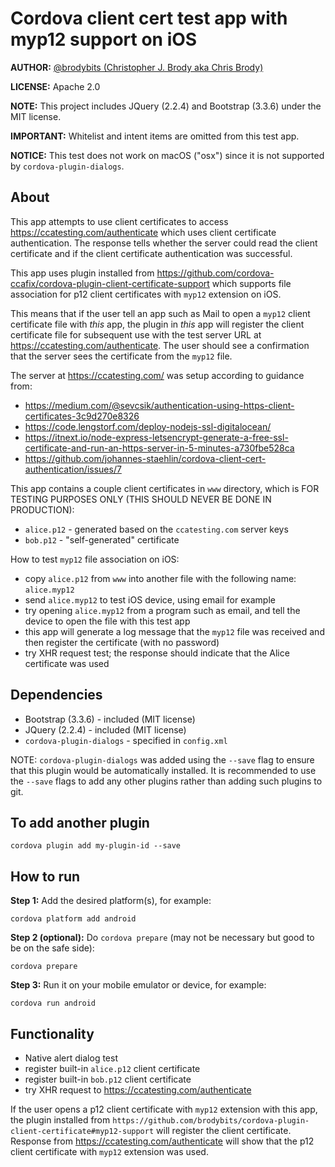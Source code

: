 # Cordova client cert test app with myp12 support on iOS

**AUTHOR:** [@brodybits (Christopher J. Brody aka Chris Brody)](https://github.com/brodybits)

**LICENSE:** Apache 2.0

**NOTE:** This project includes JQuery (2.2.4) and Bootstrap (3.3.6) under the MIT license.

**IMPORTANT:** Whitelist and intent items are omitted from this test app.

**NOTICE:** This test does not work on macOS ("osx") since it is not supported by `cordova-plugin-dialogs`.

## About

This app attempts to use client certificates to access <https://ccatesting.com/authenticate> which uses client certificate authentication. The response tells whether the server could read the client certificate and if the client certificate authentication was successful.

This app uses plugin installed from <https://github.com/cordova-ccafix/cordova-plugin-client-certificate-support> which supports file association for p12 client certificates with `myp12` extension on iOS.

This means that if the user tell an app such as Mail to open a `myp12` client certificate file with *this* app, the plugin in *this* app will register the client certificate file for subsequent use with the test server URL at <https://ccatesting.com/authenticate>. The user should see a confirmation that the server sees the certificate from the `myp12` file.

The server at <https://ccatesting.com/> was setup according to guidance from:

- <https://medium.com/@sevcsik/authentication-using-https-client-certificates-3c9d270e8326>
- <https://code.lengstorf.com/deploy-nodejs-ssl-digitalocean/>
- <https://itnext.io/node-express-letsencrypt-generate-a-free-ssl-certificate-and-run-an-https-server-in-5-minutes-a730fbe528ca>
- <https://github.com/johannes-staehlin/cordova-client-cert-authentication/issues/7>

This app contains a couple client certificates in `www` directory, which is FOR TESTING PURPOSES ONLY (THIS SHOULD NEVER BE DONE IN PRODUCTION):

- `alice.p12` - generated based on the `ccatesting.com` server keys
- `bob.p12` - "self-generated" certificate

How to test `myp12` file association on iOS:

- copy `alice.p12` from `www` into another file with the following name: `alice.myp12`
- send `alice.myp12` to test iOS device, using email for example
- try opening `alice.myp12` from a program such as email, and tell the device to open the file with this test app
- this app will generate a log message that the `myp12` file was received and then register the certificate (with no password)
- try XHR request test; the response should indicate that the Alice certificate was used

## Dependencies

- Bootstrap (3.3.6) - included (MIT license)
- JQuery (2.2.4) - included (MIT license)
- `cordova-plugin-dialogs` - specified in `config.xml`

NOTE: `cordova-plugin-dialogs` was added using the `--save` flag to ensure that this plugin would be automatically installed. It is recommended to use the `--save` flags to add any other plugins rather than adding such plugins to git.

## To add another plugin

```shell
cordova plugin add my-plugin-id --save
```

## How to run

**Step 1:** Add the desired platform(s), for example:

```shell
cordova platform add android
```

**Step 2 (optional):** Do `cordova prepare` (may not be necessary but good to be on the safe side):

```shell
cordova prepare
```

**Step 3:** Run it on your mobile emulator or device, for example:

```shell
cordova run android
```

## Functionality

- Native alert dialog test
- register built-in `alice.p12` client certificate
- register built-in `bob.p12` client certificate
- try XHR request to <https://ccatesting.com/authenticate>

If the user opens a p12 client certificate with `myp12` extension with this app, the plugin installed from `https://github.com/brodybits/cordova-plugin-client-certificate#myp12-support` will register the client certificate. Response from  <https://ccatesting.com/authenticate> will show that the p12 client certificate with `myp12` extension was used.
